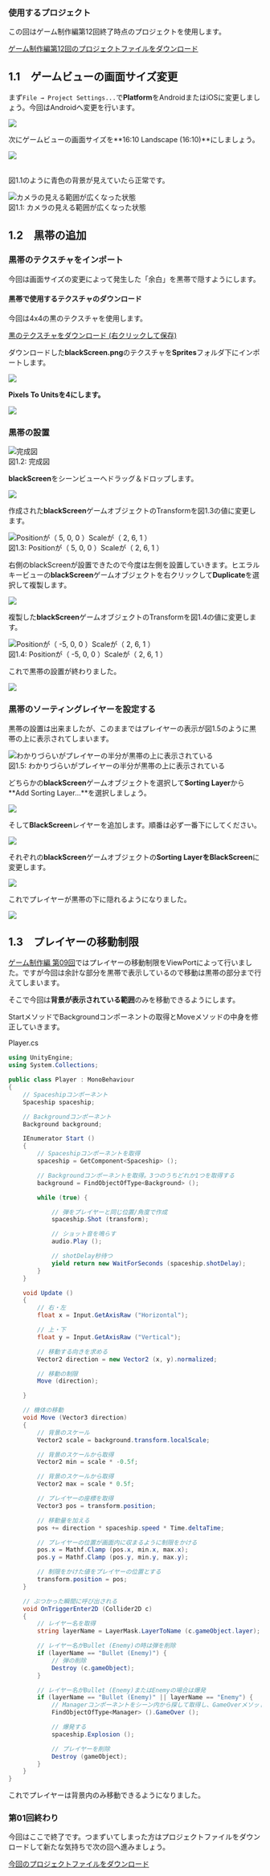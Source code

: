 ### 使用するプロジェクト

この回はゲーム制作編第12回終了時点のプロジェクトを使用します。

[ゲーム制作編第12回のプロジェクトファイルをダウンロード](../game/project/game_12_ShootingGame.zip)

<span id="h1-1"></span>1.1　ゲームビューの画面サイズ変更
--------------------------------------------------------

まず`File → Project Settings...`で**Platform**をAndroidまたはiOSに変更しましょう。今回はAndroidへ変更を行います。



![](images/01/switch_android.png)



次にゲームビューの画面サイズを**16:10 Landscape (16:10)**にしましょう。



![](images/01/change_screen_size.png)



<br/>図1.1のように青色の背景が見えていたら正常です。



![カメラの見える範囲が広くなった状態](images/01/screen_1.png)
<br/>図1.1: カメラの見える範囲が広くなった状態



<span id="h1-2"></span>1.2　黒帯の追加
--------------------------------------

### <span id="h1-2-1"></span>黒帯のテクスチャをインポート

今回は画面サイズの変更によって発生した「余白」を黒帯で隠すようにします。

#### 黒帯で使用するテクスチャのダウンロード

今回は4x4の黒のテクスチャを使用します。

[黒のテクスチャをダウンロード
(右クリックして保存)](./project/blackScreen.png)

ダウンロードした**blackScreen.png**のテクスチャを**Sprites**フォルダ下にインポートします。



![](images/01/imported_black_texture.png)



**Pixels To Unitsを4にします。**



![](images/01/edit_pixel_to_units.png)



### <span id="h1-2-2"></span>黒帯の設置



![完成図](images/01/completed_black_screen.png)
<br/>図1.2: 完成図



**blackScreen**をシーンビューへドラッグ＆ドロップします。



![](images/01/drag_black_screen.png)



作成された**blackScreen**ゲームオブジェクトのTransformを図1.3の値に変更します。



![Positionが（ 5, 0, 0 ）Scaleが（ 2, 6, 1
）](images/01/edit_transform_1.png)
<br/>図1.3: Positionが（ 5, 0, 0 ）Scaleが（ 2, 6, 1 ）



右側のblackScreenが設置できたので今度は左側を設置していきます。ヒエラルキービューの**blackScreen**ゲームオブジェクトを右クリックして**Duplicate**を選択して複製します。



![](images/01/duplicate.png)



複製した**blackScreen**ゲームオブジェクトのTransformを図1.4の値に変更します。



![Positionが（ -5, 0, 0 ）Scaleが（ 2, 6, 1
）](images/01/edit_transform_2.png)
<br/>図1.4: Positionが（ -5, 0, 0 ）Scaleが（ 2, 6, 1 ）



これで黒帯の設置が終わりました。



![](images/01/finish_blackscreen.png)



### <span id="h1-2-3"></span>黒帯のソーティングレイヤーを設定する

黒帯の設置は出来ましたが、このままではプレイヤーの表示が図1.5のように黒帯の上に表示されてしまいます。



![わかりづらいがプレイヤーの半分が黒帯の上に表示されている](images/01/bad_sorting_layer.png)
<br/>図1.5: わかりづらいがプレイヤーの半分が黒帯の上に表示されている



どちらかの**blackScreen**ゲームオブジェクトを選択して**Sorting
Layer**から**Add Sorting Layer...**を選択しましょう。



![](images/01/selected_add_sorting_layer.png)



そして**BlackScreen**レイヤーを追加します。順番は必ず一番下にしてください。



![](images/01/added_blackscreen_layer.png)



それぞれの**blackScreen**ゲームオブジェクトの**Sorting
LayerをBlackScreen**に変更します。



![](images/01/changed_sorting_layer.png)



これでプレイヤーが黒帯の下に隠れるようになりました。



![](images/01/finished_sorting_layer.png)



<span id="h1-3"></span>1.3　プレイヤーの移動制限
------------------------------------------------

[ゲーム制作編
第09回](../game/09.html)ではプレイヤーの移動制限をViewPortによって行いました。ですが今回は余計な部分を黒帯で表示しているので移動は黒帯の部分まで行えてしまいます。

そこで今回は**背景が表示されている範囲**のみを移動できるようにします。

StartメソッドでBackgroundコンポーネントの取得とMoveメソッドの中身を修正していきます。



Player.cs

```cs
using UnityEngine;
using System.Collections;

public class Player : MonoBehaviour
{
    // Spaceshipコンポーネント
    Spaceship spaceship;

    // Backgroundコンポーネント
    Background background;

    IEnumerator Start ()
    {
        // Spaceshipコンポーネントを取得
        spaceship = GetComponent<Spaceship> ();

        // Backgroundコンポーネントを取得。3つのうちどれか1つを取得する
        background = FindObjectOfType<Background> ();

        while (true) {

            // 弾をプレイヤーと同じ位置/角度で作成
            spaceship.Shot (transform);

            // ショット音を鳴らす
            audio.Play ();

            // shotDelay秒待つ
            yield return new WaitForSeconds (spaceship.shotDelay);
        }
    }

    void Update ()
    {
        // 右・左
        float x = Input.GetAxisRaw ("Horizontal");

        // 上・下
        float y = Input.GetAxisRaw ("Vertical");

        // 移動する向きを求める
        Vector2 direction = new Vector2 (x, y).normalized;

        // 移動の制限
        Move (direction);

    }

    // 機体の移動
    void Move (Vector3 direction)
    {
        // 背景のスケール
        Vector2 scale = background.transform.localScale;

        // 背景のスケールから取得
        Vector2 min = scale * -0.5f;

        // 背景のスケールから取得
        Vector2 max = scale * 0.5f;

        // プレイヤーの座標を取得
        Vector3 pos = transform.position;

        // 移動量を加える
        pos += direction * spaceship.speed * Time.deltaTime;

        // プレイヤーの位置が画面内に収まるように制限をかける
        pos.x = Mathf.Clamp (pos.x, min.x, max.x);
        pos.y = Mathf.Clamp (pos.y, min.y, max.y);

        // 制限をかけた値をプレイヤーの位置とする
        transform.position = pos;
    }

    // ぶつかった瞬間に呼び出される
    void OnTriggerEnter2D (Collider2D c)
    {
        // レイヤー名を取得
        string layerName = LayerMask.LayerToName (c.gameObject.layer);

        // レイヤー名がBullet (Enemy)の時は弾を削除
        if (layerName == "Bullet (Enemy)") {
            // 弾の削除
            Destroy (c.gameObject);
        }

        // レイヤー名がBullet (Enemy)またはEnemyの場合は爆発
        if (layerName == "Bullet (Enemy)" || layerName == "Enemy") {
            // Managerコンポーネントをシーン内から探して取得し、GameOverメソッドを呼び出す
            FindObjectOfType<Manager> ().GameOver ();

            // 爆発する
            spaceship.Explosion ();

            // プレイヤーを削除
            Destroy (gameObject);
        }
    }
}
```



これでプレイヤーは背景内のみ移動できるようになりました。

### 第01回終わり

今回はここで終了です。つまずいてしまった方はプロジェクトファイルをダウンロードして新たな気持ちで次の回へ進みましょう。

[今回のプロジェクトファイルをダウンロード](./project/mobile_01_ShootingGame.zip)
